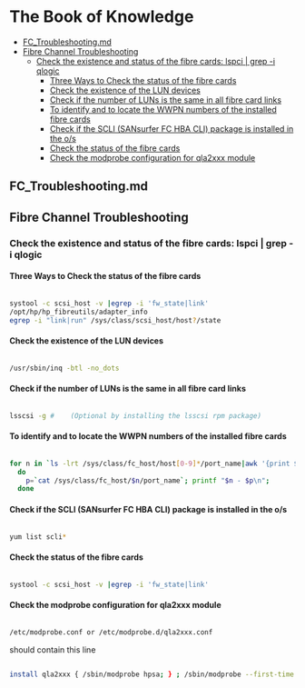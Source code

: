 # The Book of Knowledge

   * [FC_Troubleshooting.md](#fc_troubleshootingmd)
   * [Fibre Channel Troubleshooting](#fibre-channel-troubleshooting)
      + [Check the existence and status of the fibre cards: lspci | grep -i qlogic](#check-the-existence-and-status-of-the-fibre-cards-lspci--grep--i-qlogic)
         - [Three Ways to Check the status of the fibre cards](#three-ways-to-check-the-status-of-the-fibre-cards)
         - [Check the existence of the LUN devices](#check-the-existence-of-the-lun-devices)
         - [Check if the number of LUNs is the same in all fibre card links](#check-if-the-number-of-luns-is-the-same-in-all-fibre-card-links)
         - [To identify and to locate the WWPN numbers of the installed fibre cards](#to-identify-and-to-locate-the-wwpn-numbers-of-the-installed-fibre-cards)
         - [Check if the SCLI (SANsurfer FC HBA CLI) package is installed in the o/s](#check-if-the-scli-sansurfer-fc-hba-cli-package-is-installed-in-the-os)
         - [Check the status of the fibre cards](#check-the-status-of-the-fibre-cards)
         - [Check the modprobe configuration for qla2xxx module](#check-the-modprobe-configuration-for-qla2xxx-module)

## FC_Troubleshooting.md

## Fibre Channel Troubleshooting

### Check the existence and status of the fibre cards: lspci | grep -i qlogic

#### Three Ways to Check the status of the fibre cards

``` bash

systool -c scsi_host -v |egrep -i 'fw_state|link'
/opt/hp/hp_fibreutils/adapter_info
egrep -i "link|run" /sys/class/scsi_host/host?/state

```

#### Check the existence of the LUN devices

``` bash

/usr/sbin/inq -btl -no_dots

```

#### Check if the number of LUNs is the same in all fibre card links

``` bash

lsscsi -g #    (Optional by installing the lsscsi rpm package)

```

#### To identify and to locate the WWPN numbers of the installed fibre cards

``` bash

for n in `ls -lrt /sys/class/fc_host/host[0-9]*/port_name|awk '{print $9}'|cut -d/ -f5`;
  do
    p=`cat /sys/class/fc_host/$n/port_name`; printf "$n - $p\n";
  done

```

#### Check if the SCLI (SANsurfer FC HBA CLI) package is installed in the o/s

``` bash

yum list scli*

```

#### Check the status of the fibre cards

``` bash

systool -c scsi_host -v |egrep -i 'fw_state|link'

```

#### Check the modprobe configuration for qla2xxx module

``` bash

/etc/modprobe.conf or /etc/modprobe.d/qla2xxx.conf

```

should contain this line

``` bash

install qla2xxx { /sbin/modprobe hpsa; } ; /sbin/modprobe --first-time --ignore-install qla2xxx options qla2xxx ql2xmaxqdepth=64 qlport_down_retry=64 ql2xloginretrycount=16 ql2xextended_error_logging=1

```

[//]: # ( vim: set ai noet nu sts=4 sw=4 ts=4 tw=78 filetype=markdown :)
